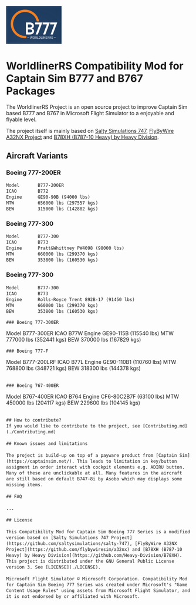 <img src="./worldlinerrs/banner/logo/WorldlinerRS.png" width=30% height=30%>

# WorldlinerRS Compatibility Mod for Captain Sim B777 and B767 Packages

The WorldlinerRS Project is an open source project to improve Captain Sim based B777 and B767 in Microsoft Flight Simulator to a enjoyable and flyable level.

The project itself is mainly based on [Salty Simulations 747](https://github.com/saltysimulations/salty-747), [FlyByWire A32NX Project](https://github.com/flybywiresim/a32nx) and [B78XH (B787-10 Heavy) by Heavy Division](https://github.com/Heavy-Division/B78XH).

## Aircraft Variants

### Boeing 777-200ER

 ```
 Model       B777-200ER
 ICAO        B772
 Engine      GE90-90B (94000 lbs)
 MTW         656000 lbs (297557 kgs)
 BEW         315000 lbs (142882 kgs)
```

### Boeing 777-300

 ```
 Model       B777-300
 ICAO        B773
 Engine      Pratt&Whittney PW4098 (98000 lbs)
 MTW         660000 lbs (299370 kgs)
 BEW         353800 lbs (160530 kgs)
 ```

### Boeing 777-300

 ```
 Model       B777-300
 ICAO        B773
 Engine      Rolls-Royce Trent 892B-17 (91450 lbs)
 MTW         660000 lbs (299370 kgs)
 BEW         353800 lbs (160530 kgs)
 ```


 ```
### Boeing 777-300ER

 ```
 Model       B777-300ER
 ICAO        B77W
 Engine      GE90-115B (115540 lbs)
 MTW         777000 lbs (352441 kgs)
 BEW         370000 lbs (167829 kgs)
 ```
### Boeing 777-F

 ```
 Model       B777-200LRF
 ICAO        B77L
 Engine      GE90-110B1 (110760 lbs)
 MTW         768800 lbs (348721 kgs)
 BEW         318300 lbs (144378 kgs)
 ```

 ### Boeing 767-400ER

 ```
 Model       B767-400ER
 ICAO        B764
 Engine      CF6-80C2B7F (63100 lbs)
 MTW         450000 lbs (204117 kgs)
 BEW         229600 lbs (104145 kgs)
 ```

## How to contribute?
If you would like to contribute to the project, see [Contributing.md](./Contributing.md)

## Known issues and limitations

The project is build-up on top of a payware product from [Captain Sim](https://captainsim.net/). This leads to limitation in key/button assigment in order interact with cockpit elements e.g. ADIRU button. Many of these are unclickable at all. Many features in the aircraft are still based on default B747-8i by Asobo which may displays some missing items.  

## FAQ

...

## License

This Compatibility Mod for Captain Sim Boeing 777 Series is a modified version based on [Salty Simulations 747 Project](https://github.com/saltysimulations/salty-747), [FlyByWire A32NX Project](https://github.com/flybywiresim/a32nx) and [B78XH (B787-10 Heavy) by Heavy Division](https://github.com/Heavy-Division/B78XH). This project is distributed under the GNU General Public License version 3. See [LICENSE](./LICENSE).

Microsoft Flight Simulator © Microsoft Corporation. Compatibility Mod for Captain Sim Boeing 777 Series was created under Microsoft's "Game Content Usage Rules" using assets from Microsoft Flight Simulator, and it is not endorsed by or affiliated with Microsoft.